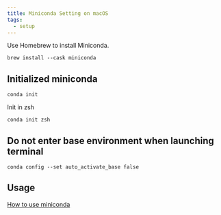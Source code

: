 ```yaml
---
title: Miniconda Setting on macOS
tags:
  - setup
---
```


Use Homebrew to install Miniconda.

```shell
brew install --cask miniconda
```

## Initialized miniconda

```shell
conda init
```

Init in zsh

```shell
conda init zsh
```

## Do not enter base environment when launching terminal

```shell
conda config --set auto_activate_base false
```

## Usage

[How to use miniconda](how-to-use-miniconda.md)
